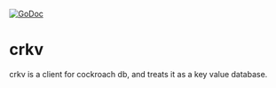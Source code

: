 [![GoDoc](https://godoc.org/github.com/ggaaooppeenngg/crkv?status.svg)](https://godoc.org/github.com/ggaaooppeenngg/crkv)

# crkv

crkv is a client for cockroach db, and treats it as a key value database.
